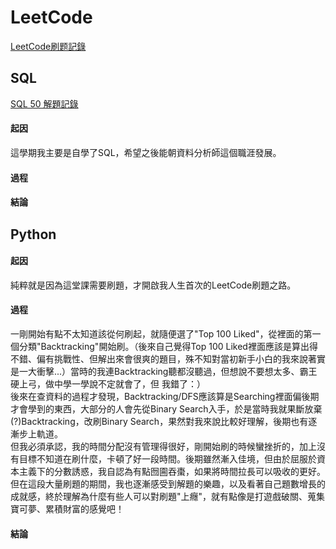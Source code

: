 # LeetCode
[LeetCode刷题記錄](https://leetcode.com/u/MiaSuen/)

## SQL
[SQL 50 解題記錄](https://docs.google.com/spreadsheets/d/15qqGvfGRx7ht5HNYY4N-raoG-Ey8ttBaQsK410TrrNc/edit?usp=sharing)
#### 起因
這學期我主要是自學了SQL，希望之後能朝資料分析師這個職涯發展。
#### 過程
#### 結論

## Python
#### 起因
純粹就是因為這堂課需要刷題，才開啟我人生首次的LeetCode刷題之路。

#### 過程
一剛開始有點不太知道該從何刷起，就隨便選了"Top 100 Liked"，從裡面的第一個分類"Backtracking"開始刷。（後來自己覺得Top 100 Liked裡面應該是算出得不錯、偏有挑戰性、但解出來會很爽的題目，殊不知對當初新手小白的我來說著實是一大衝擊...）當時的我連Backtracking聽都沒聽過，但想說不要想太多、霸王硬上弓，做中學一學說不定就會了，但 我錯了：）  
後來在查資料的過程才發現，Backtracking/DFS應該算是Searching裡面偏後期才會學到的東西，大部分的人會先從Binary Search入手，於是當時我就果斷放棄(?)Backtracking，改刷Binary Search，果然對我來說比較好理解，後期也有逐漸步上軌道。  
但我必須承認，我的時間分配沒有管理得很好，剛開始刷的時候蠻挫折的，加上沒有目標不知道在刷什麼，卡頓了好一段時間。後期雖然漸入佳境，但由於屈服於資本主義下的分數誘惑，我自認為有點囫圇吞棗，如果將時間拉長可以吸收的更好。但在這段大量刷題的期間，我也逐漸感受到解題的樂趣，以及看著自己題數增長的成就感，終於理解為什麼有些人可以對刷題"上癮"，就有點像是打遊戲破關、蒐集寶可夢、累積財富的感覺吧！

#### 結論
